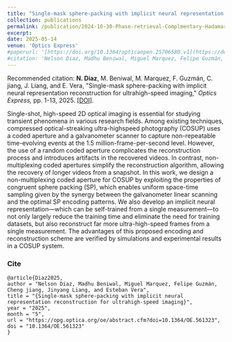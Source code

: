 ```yaml
---
title: "Single-mask sphere-packing with implicit neural representation reconstruction for ultrahigh-speed imaging"
collection: publications
permalink: /publication/2024-10-30-Phase-retrieval-Complmentary-Hadamard-Coded-Aperture
excerpt: 
date: 2025-05-14
venue: 'Optics Express'
#paperurl: '[https://doi.org/10.1364/opticaopen.25706580.v1](https://doi.org/10.1364/opticaopen.25706580.v1)'
#citation: 'Nelson Diaz, Madhu Beniwal, Miguel Marquez, Felipe Guzmán, Cheng jiang, Jinyang Liang, and Esteban Vera, &quot;Single-mask sphere-packing with implicit neural representation reconstruction for ultrahigh-speed imaging.&quot; <i>, Optics Express,</i>., pp. 1-13, 2025.'
---
```


Recommended citation: **N. Diaz**, M. Beniwal, M. Marquez, F. Guzmán, C. jiang, J. Liang, and E. Vera, "Single-mask sphere-packing with implicit neural representation reconstruction for ultrahigh-speed imaging," <i> Optics Express,</i> pp. 1-13, 2025. [[DOI]](https://doi.org/10.1364/OE.561323).

Single-shot, high-speed 2D optical imaging is essential for studying transient phenomena in
various research fields. Among existing techniques, compressed optical-streaking ultra-highspeed photography (COSUP) uses a coded aperture and a galvanometer scanner to capture
non-repeatable time-evolving events at the 1.5 million-frame-per-second level. However, the use
of a random coded aperture complicates the reconstruction process and introduces artifacts in
the recovered videos. In contrast, non-multiplexing coded apertures simplify the reconstruction
algorithm, allowing the recovery of longer videos from a snapshot. In this work, we design a
non-multiplexing coded aperture for COSUP by exploiting the properties of congruent sphere
packing (SP), which enables uniform space-time sampling given by the synergy between the
galvanometer linear scanning and the optimal SP encoding patterns. We also develop an implicit
neural representation—which can be self-trained from a single measurement—to not only largely
reduce the training time and eliminate the need for training datasets, but also reconstruct far more
ultra-high-speed frames from a single measurement. The advantages of this proposed encoding
and reconstruction scheme are verified by simulations and experimental results in a COSUP
system.
### Cite

```
@article{Diaz2025,
author = "Nelson Diaz, Madhu Beniwal, Miguel Marquez, Felipe Guzmán, Cheng jiang, Jinyang Liang, and Esteban Vera",
title = "{Single-mask sphere-packing with implicit neural representation reconstruction for ultrahigh-speed imaging}",
year = "2025",
month = "5",
url = "https://opg.optica.org/oe/abstract.cfm?doi=10.1364/OE.561323",
doi = "10.1364/OE.561323"
}
```
